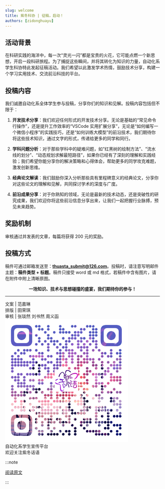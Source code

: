 ```yaml
---
slug: welcome
title: 紫冬科协 | 征稿，启动！
authors: [zidonghuayu]
---     
```


## 活动背景

在科研实践的海洋中，每一次“灵光一闪”都是宝贵的火花，它可能点燃一个新思想，开启一段科研旅程。为了捕捉这些瞬间，并将其转化为知识的力量，自动化系学生科协特此发起征稿活动。我们希望以此激发学术热情，鼓励技术分享，构建一个学习实用技术、交流前沿科技的平台。

## 投稿内容

我们诚邀自动化系全体学生参与投稿，分享你们的知识和见解。<!-- truncate -->投稿内容包括但不限于：

1. **开发技术分享**：我们欢迎任何形式的开发技术分享。无论是基础的“常见命令行操作”，还是提升工作效率的“VSCode 实用扩展分享”，无论是“如何编写一个微信小程序”的实践技巧，还是“如何训练大模型”的前沿技术，我们期待你将这些技术知识，通过文字的形式，传递给更多的同学和同行。

2. **学科问题分析**：对于那些学科中的疑难问题，如“红黑树的绘制方法”、“流水线的划分”、“动态规划求解最短路径”，如果你已经有了深刻的理解和实践经验；我们希望你能分享你的解决策略和心得体会，帮助更多的同学攻克难题，激发创新思维。

3. **经典论文解读**：我们鼓励你深入分析那些具有里程碑意义的经典论文，分享你对这些论文的理解和见解，共同探讨学术的深度与广度。

4. **前沿成果分享**：对于你熟知的领域，无论是最新的技术动态，还是突破性的研究成果，我们欢迎你将这些前沿信息分享出来，让我们一起把握行业脉搏，预见未来趋势。

## 奖励机制

审核通过并发表的文章，每篇将获得 200 元的奖励。

## 投稿方式

稿件可通过邮箱发送至：**thuasta_submit@126.com**。投稿时，请注意写明邮件主题：**稿件类型 + 标题**。稿件只接受 word 或 md 格式，若稿件中含有图片，请在附件中附上清晰原图。

**<center>一场知识、技术与思想碰撞的盛宴，我们期待你的参与！</center>**

---

文案 | 范嘉琳  
排版 | 田荣琪  
审核 | 张琰然 刘书然 周义函  
![紫冬话语](../static/img/zidonghuayuQRCode.png)  
自动化系学生宣传平台  
欢迎关注紫冬话语

:::note

[阅读原文](https://mp.weixin.qq.com/s/A-dJ-GkcP7SASlibgiJxgA)

:::
